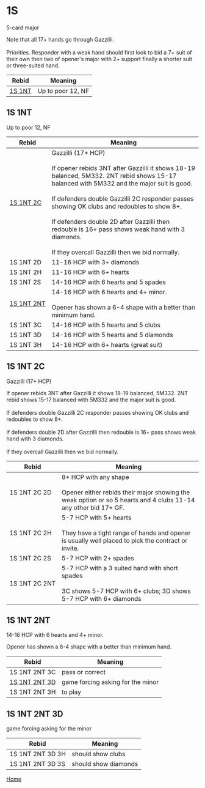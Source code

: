 # 1S

5-card major

Note that all 17+ hands go through Gazzilli.<br/><br/>Priorities. Responder with a weak hand should first look to bid a 7+ suit of their own then two of opener's major with 2+ support finally a shorter suit or three-suited hand.

| Rebid | Meaning |
|---|---|
| [1S&nbsp;1NT](#1s1nt) | Up to poor 12, NF |

## 1S&nbsp;1NT

Up to poor 12, NF

| Rebid | Meaning |
|---|---|
| [1S&nbsp;1NT&nbsp;2C](#1s1nt2c) | Gazzilli (17+ HCP)<br/><br/>If opener rebids 3NT after Gazzilli it shows 18-19 balanced, 5M332. 2NT rebid shows 15-17 balanced with 5M332 and the major suit is good.<br/><br/>If defenders double Gazzilli 2C responder passes showing OK clubs and redoubles to show 8+.<br/><br/>If defenders double 2D after Gazzilli then redouble is 16+ pass shows weak hand with 3 diamonds.<br/><br/>If they overcall Gazzilli then we bid normally. |
| 1S&nbsp;1NT&nbsp;2D | 11-16 HCP with 3+ diamonds |
| 1S&nbsp;1NT&nbsp;2H | 11-16 HCP with 6+ hearts |
| 1S&nbsp;1NT&nbsp;2S | 14-16 HCP with 6 hearts and 5 spades |
| [1S&nbsp;1NT&nbsp;2NT](#1s1nt2nt) | 14-16 HCP with 6 hearts and 4+ minor.<br/><br/>Opener has shown a 6-4 shape with a better than minimum hand. |
| 1S&nbsp;1NT&nbsp;3C | 14-16 HCP with 5 hearts and 5 clubs |
| 1S&nbsp;1NT&nbsp;3D | 14-16 HCP with 5 hearts and 5 diamonds |
| 1S&nbsp;1NT&nbsp;3H | 14-16 HCP with 6+ hearts (great suit) |

## 1S&nbsp;1NT&nbsp;2C

Gazzilli (17+ HCP)

If opener rebids 3NT after Gazzilli it shows 18-19 balanced, 5M332. 2NT rebid shows 15-17 balanced with 5M332 and the major suit is good.<br/><br/>If defenders double Gazzilli 2C responder passes showing OK clubs and redoubles to show 8+.<br/><br/>If defenders double 2D after Gazzilli then redouble is 16+ pass shows weak hand with 3 diamonds.<br/><br/>If they overcall Gazzilli then we bid normally.

| Rebid | Meaning |
|---|---|
| 1S&nbsp;1NT&nbsp;2C&nbsp;2D | 8+ HCP with any shape<br/><br/>Opener either rebids their major showing the weak option or so 5 hearts and 4 clubs 11-14 any other bid 17+ GF. |
| 1S&nbsp;1NT&nbsp;2C&nbsp;2H | 5-7 HCP with 5+ hearts<br/><br/>They have a tight range of hands and opener is usually well placed to pick the contract or invite. |
| 1S&nbsp;1NT&nbsp;2C&nbsp;2S | 5-7 HCP with 2+ spades |
| 1S&nbsp;1NT&nbsp;2C&nbsp;2NT | 5-7 HCP with a 3 suited hand with short spades<br/><br/>3C shows 5-7 HCP with 6+ clubs; 3D shows 5-7 HCP with 6+ diamonds |

## 1S&nbsp;1NT&nbsp;2NT

14-16 HCP with 6 hearts and 4+ minor.

Opener has shown a 6-4 shape with a better than minimum hand.

| Rebid | Meaning |
|---|---|
| 1S&nbsp;1NT&nbsp;2NT&nbsp;3C | pass or correct |
| [1S&nbsp;1NT&nbsp;2NT&nbsp;3D](#1s1nt2nt3d) | game forcing asking for the minor |
| 1S&nbsp;1NT&nbsp;2NT&nbsp;3H | to play |

## 1S&nbsp;1NT&nbsp;2NT&nbsp;3D

game forcing asking for the minor

| Rebid | Meaning |
|---|---|
| 1S&nbsp;1NT&nbsp;2NT&nbsp;3D&nbsp;3H | should show clubs |
| 1S&nbsp;1NT&nbsp;2NT&nbsp;3D&nbsp;3S | should show diamonds |

[Home](../index.md)
